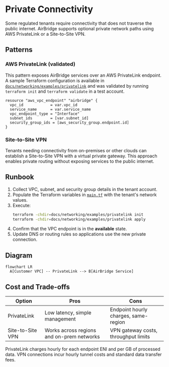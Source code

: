 # Private Connectivity

Some regulated tenants require connectivity that does not traverse the public
internet. AirBridge supports optional private network paths using AWS
PrivateLink or a Site-to-Site VPN.

## Patterns

### AWS PrivateLink (validated)

This pattern exposes AirBridge services over an AWS PrivateLink endpoint. A
sample Terraform configuration is available in
[`docs/networking/examples/privatelink`](examples/privatelink) and was
validated by running `terraform init` and `terraform validate` in a test
account.

```hcl
resource "aws_vpc_endpoint" "airbridge" {
  vpc_id            = var.vpc_id
  service_name      = var.service_name
  vpc_endpoint_type = "Interface"
  subnet_ids        = [var.subnet_id]
  security_group_ids = [aws_security_group.endpoint.id]
}
```

### Site-to-Site VPN

Tenants needing connectivity from on-premises or other clouds can establish a
Site-to-Site VPN with a virtual private gateway. This approach enables private
routing without exposing services to the public internet.

## Runbook

1. Collect VPC, subnet, and security group details in the tenant account.
2. Populate the Terraform variables in
   [`main.tf`](examples/privatelink/main.tf) with the tenant's network values.
3. Execute:
   ```bash
   terraform -chdir=docs/networking/examples/privatelink init
   terraform -chdir=docs/networking/examples/privatelink apply
   ```
4. Confirm that the VPC endpoint is in the **available** state.
5. Update DNS or routing rules so applications use the new private connection.

## Diagram

```mermaid
flowchart LR
  A[Customer VPC] -- PrivateLink --> B[AirBridge Service]
```

## Cost and Trade-offs

| Option            | Pros                                        | Cons                                   |
|-------------------|---------------------------------------------|----------------------------------------|
| PrivateLink       | Low latency, simple management              | Endpoint hourly charges, same-region   |
| Site-to-Site VPN  | Works across regions and on-prem networks   | VPN gateway costs, throughput limits   |

PrivateLink charges hourly for each endpoint ENI and per GB of processed data.
VPN connections incur hourly tunnel costs and standard data transfer fees.

